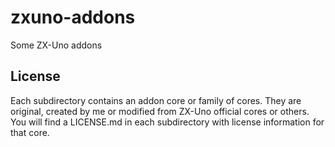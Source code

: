 # zxuno-addons
Some ZX-Uno addons


## License

Each subdirectory contains an addon core or family of cores. They are original, created by me or modified from ZX-Uno official cores or others. You will find a LICENSE.md in each subdirectory with license information for that core.
